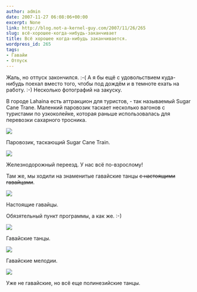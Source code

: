 ```yaml
---
author: admin
date: 2007-11-27 06:08:06+00:00
excerpt: None
link: http://blog.not-a-kernel-guy.com/2007/11/26/265
slug: всё-хорошее-когда-нибудь-заканчивает
title: Всё хорошее когда-нибудь заканчивается.
wordpress_id: 265
tags:
- Гавайи
- Отпуск
---
```


Жаль, но отпуск закончился. :-( А я бы ещё с удовольствием куда-нибудь поехал вместо того, чтобы под дождём и в темноте ехать на работу. :-) Несколько фотографий на закуску.

В городе Lahaina есть аттракцион для туристов, - так называемый Sugar Cane Trane. Маленкий паровозик таскает несколько вагонов с туристами по узкоколейке, которая раньше использовалась для перевозки сахарного тросника. 

[![](http://blog.not-a-kernel-guy.com/wp-content/uploads/2007/11/IMG_0723.thumbnail.jpg)](http://blog.not-a-kernel-guy.com/wp-content/uploads/2007/11/IMG_0730.jpg)     

Паровозик, таскающий Sugar Cane Train.

[![](http://blog.not-a-kernel-guy.com/wp-content/uploads/2007/11/IMG_0666.thumbnail.jpg)](http://blog.not-a-kernel-guy.com/wp-content/uploads/2007/11/IMG_0666.jpg)     

Железнодорожный переезд. У нас всё по-взрослому!

Там же, мы ходили на знаменитые гавайские танцы <strike>с настоящими гавайцами</strike>.

![](http://blog.not-a-kernel-guy.com/wp-content/uploads/2007/11/true_hawaiians.jpg)     

Настоящие гавайцы.

Обязятельный пункт программы, а как же. :-)

[![](http://blog.not-a-kernel-guy.com/wp-content/uploads/2007/11/IMG_0898.thumbnail.jpg)](http://blog.not-a-kernel-guy.com/wp-content/uploads/2007/11/IMG_0898.jpg)     

Гавайские танцы.

[![](http://blog.not-a-kernel-guy.com/wp-content/uploads/2007/11/IMG_0899.thumbnail.jpg)](http://blog.not-a-kernel-guy.com/wp-content/uploads/2007/11/IMG_0899.jpg)     

Гавайские мелодии.

[![](http://blog.not-a-kernel-guy.com/wp-content/uploads/2007/11/IMG_0945.thumbnail.jpg)](http://blog.not-a-kernel-guy.com/wp-content/uploads/2007/11/IMG_0945.jpg)     

Уже не гавайские, но всё еще полинезийские танцы.
